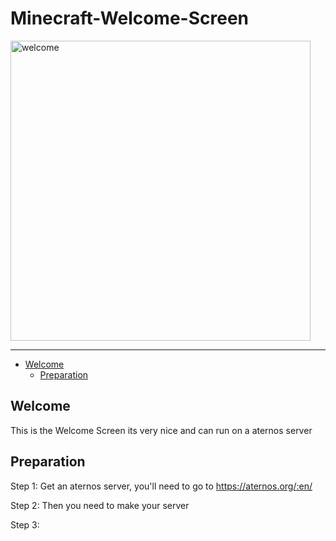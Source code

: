 # Minecraft-Welcome-Screen


<img src="https://github.com/Cryptic-Minute/Minecraft_1.12.2_Welcome_Screen/blob/master/Important/4fjfgw.gif" alt="welcome" width="480"/>
<hr>
<!-- ----------------------------------------------------------------------- -->

* [Welcome](#welcome)
    * [Preparation](#preparation)
    


## Welcome 
This is the Welcome Screen its very nice and can run on a aternos server

## Preparation 
   Step 1: Get an aternos server, you'll need to go to https://aternos.org/:en/
   
   Step 2: Then you need to make your server
  
   Step 3: 



